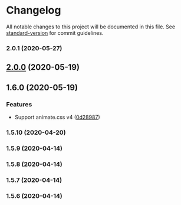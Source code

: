 # Changelog

All notable changes to this project will be documented in this file. See [standard-version](https://github.com/conventional-changelog/standard-version) for commit guidelines.

### 2.0.1 (2020-05-27)

## [2.0.0](https://github.com/rfoel/bulma-toast/compare/v1.6.0...v2.0.0) (2020-05-19)

## 1.6.0 (2020-05-19)


### Features

* Support animate.css v4 ([0d28987](https://github.com/rfoel/bulma-toast/commit/0d289870c0afbe3eebef8b5aead55493effacd58))

### 1.5.10 (2020-04-20)

### 1.5.9 (2020-04-14)

### 1.5.8 (2020-04-14)

### 1.5.7 (2020-04-14)

### 1.5.6 (2020-04-14)
